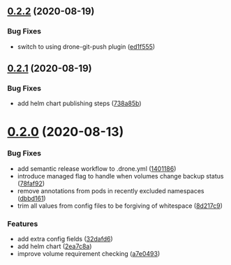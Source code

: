 ## [0.2.2](https://github.com/smoothify/velero-volume-controller/compare/v0.2.1...v0.2.2) (2020-08-19)


### Bug Fixes

* switch to using drone-git-push plugin ([ed1f555](https://github.com/smoothify/velero-volume-controller/commit/ed1f55573b54f2165ebc1bf512c1fa5374e0f4c0))

## [0.2.1](https://github.com/smoothify/velero-volume-controller/compare/v0.2.0...v0.2.1) (2020-08-19)


### Bug Fixes

* add helm chart publishing steps ([738a85b](https://github.com/smoothify/velero-volume-controller/commit/738a85bba7fa944a50ac0eab55ba6e133a20b801))

# [0.2.0](https://github.com/smoothify/velero-volume-controller/compare/v0.1.0...v0.2.0) (2020-08-13)


### Bug Fixes

* add semantic release workflow to .drone.yml ([1401186](https://github.com/smoothify/velero-volume-controller/commit/1401186cd77643e768c2a7e7f2d9d832687ec730))
* introduce managed flag to handle when volumes change backup status ([78faf92](https://github.com/smoothify/velero-volume-controller/commit/78faf92c81b06e3b0d7d5e5196bff9287552480f))
* remove annotations from pods in recently excluded namespaces ([dbbd161](https://github.com/smoothify/velero-volume-controller/commit/dbbd1616ed1aaca756ef6786850ca7e7dc37322b))
* trim all values from config files to be forgiving of whitespace ([8d217c9](https://github.com/smoothify/velero-volume-controller/commit/8d217c9bcc3f268bab68a3f1d51fc82de9cd68e8))


### Features

* add extra config fields ([32dafd6](https://github.com/smoothify/velero-volume-controller/commit/32dafd6b33a3d7cc5695d165faa85cb271db4c8b))
* add helm chart ([2ea7c8a](https://github.com/smoothify/velero-volume-controller/commit/2ea7c8a6accdd1d5218ee9d311d39c2d1b0dc30e))
* improve volume requirement checking ([a7e0493](https://github.com/smoothify/velero-volume-controller/commit/a7e0493ceb12868afeec21ceefc52f91eaf8ad4f))
